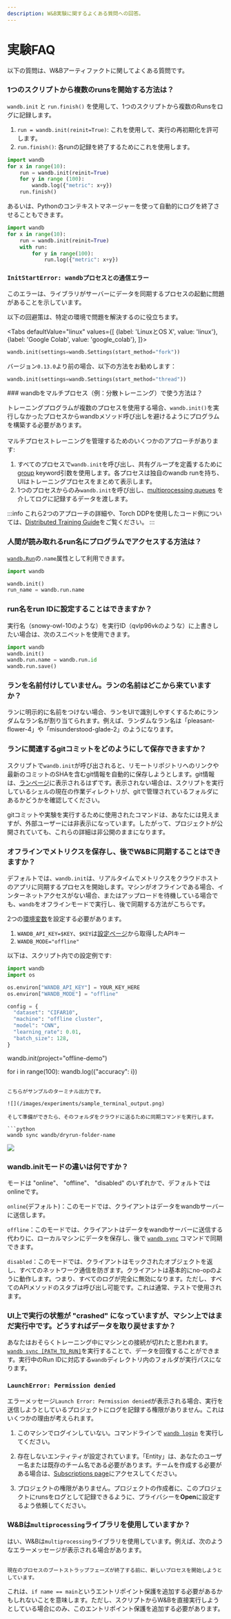 ```yaml
---
description: W&B実験に関するよくある質問への回答。
---
```


# 実験FAQ

<head>
  <title>実験に関するよくある質問</title>
</head>

以下の質問は、W&Bアーティファクトに関してよくある質問です。

### 1つのスクリプトから複数のrunsを開始する方法は？

`wandb.init` と `run.finish()` を使用して、1つのスクリプトから複数のRunsをログに記録します。

1. `run = wandb.init(reinit=True)`: これを使用して、実行の再初期化を許可します。
2. `run.finish()`: 各runの記録を終了するためにこれを使用します。

```python
import wandb
for x in range(10):
    run = wandb.init(reinit=True)
    for y in range (100):
        wandb.log({"metric": x+y})
    run.finish()
```

あるいは、Pythonのコンテキストマネージャーを使って自動的にログを終了させることもできます。

```python
import wandb
for x in range(10):
    run = wandb.init(reinit=True)
    with run:
        for y in range(100):
            run.log({"metric": x+y})
```
### `InitStartError: wandbプロセスとの通信エラー` <a href="#init-start-error" id="init-start-error"></a>

このエラーは、ライブラリがサーバーにデータを同期するプロセスの起動に問題があることを示しています。

以下の回避策は、特定の環境で問題を解決するのに役立ちます。

<Tabs
  defaultValue="linux"
  values={[
    {label: 'LinuxとOS X', value: 'linux'},
    {label: 'Google Colab', value: 'google_colab'},
  ]}>
  <TabItem value="linux">

```python
wandb.init(settings=wandb.Settings(start_method="fork"))
```
</TabItem>
  <TabItem value="google_colab">

 バージョン`0.13.0`より前の場合、以下の方法をお勧めします：

```python
wandb.init(settings=wandb.Settings(start_method="thread"))
```
  </TabItem>
</Tabs>
### wandbをマルチプロセス（例：分散トレーニング）で使う方法は？

トレーニングプログラムが複数のプロセスを使用する場合、`wandb.init()`を実行しなかったプロセスからwandbメソッド呼び出しを避けるようにプログラムを構築する必要があります。\
\
マルチプロセストレーニングを管理するためのいくつかのアプローチがあります:

1. すべてのプロセスで`wandb.init`を呼び出し、共有グループを定義するために[group](../runs/grouping.md) keyword引数を使用します。各プロセスは独自のwandb runを持ち、UIはトレーニングプロセスをまとめて表示します。
2. 1つのプロセスからのみ`wandb.init`を呼び出し、[multiprocessing queues](https://docs.python.org/3/library/multiprocessing.html#exchanging-objects-between-processes) を介してログに記録するデータを渡します。

:::info
これら2つのアプローチの詳細や、Torch DDPを使用したコード例については、[Distributed Training Guide](./log/distributed-training.md)をご覧ください。
:::

### 人間が読み取れるrun名にプログラムでアクセスする方法は？

[`wandb.Run`](../../ref/python/run.md)の`.name`属性として利用できます。

```python
import wandb

wandb.init()
run_name = wandb.run.name
```

### run名をrun IDに設定することはできますか？

実行名（snowy-owl-10のような）を実行ID（qvlp96vkのような）に上書きしたい場合は、次のスニペットを使用できます。

```python
import wandb
wandb.init()
wandb.run.name = wandb.run.id
wandb.run.save()
```
### ランを名前付けしていません。ランの名前はどこから来ていますか？

ランに明示的に名前をつけない場合、ランをUIで識別しやすくするためにランダムなラン名が割り当てられます。例えば、ランダムなラン名は「pleasant-flower-4」や「misunderstood-glade-2」のようになります。

### ランに関連するgitコミットをどのようにして保存できますか？

スクリプトで`wandb.init`が呼び出されると、リモートリポジトリへのリンクや最新のコミットのSHAを含むgit情報を自動的に保存しようとします。git情報は、[ランページ](../app/pages/run-page.md)に表示されるはずです。表示されない場合は、スクリプトを実行しているシェルの現在の作業ディレクトリが、gitで管理されているフォルダにあるかどうかを確認してください。

gitコミットや実験を実行するために使用されたコマンドは、あなたには見えますが、外部ユーザーには非表示になっています。したがって、プロジェクトが公開されていても、これらの詳細は非公開のままになります。

### オフラインでメトリクスを保存し、後でW&Bに同期することはできますか？

デフォルトでは、`wandb.init`は、リアルタイムでメトリクスをクラウドホストのアプリに同期するプロセスを開始します。マシンがオフラインである場合、インターネットアクセスがない場合、またはアップロードを待機している場合でも、`wandb`をオフラインモードで実行し、後で同期する方法がこちらです。

2つの[環境変数](./environment-variables.md)を設定する必要があります。

1. `WANDB_API_KEY=$KEY`、`$KEY`は[設定ページ](https://app.wandb.ai/settings)から取得したAPIキー
2. `WANDB_MODE="offline"`

以下は、スクリプト内での設定例です:

```python
import wandb
import os

os.environ["WANDB_API_KEY"] = YOUR_KEY_HERE
os.environ["WANDB_MODE"] = "offline"

config = {
  "dataset": "CIFAR10",
  "machine": "offline cluster",
  "model": "CNN",
  "learning_rate": 0.01,
  "batch_size": 128,
}
```
wandb.init(project="offline-demo")

for i in range(100):
  wandb.log({"accuracy": i})
```

こちらがサンプルのターミナル出力です。

![](/images/experiments/sample_terminal_output.png)

そして準備ができたら、そのフォルダをクラウドに送るために同期コマンドを実行します。

```python
wandb sync wandb/dryrun-folder-name
```

![](/images/experiments/sample_terminal_output_cloud.png)

### wandb.initモードの違いは何ですか？

モードは "online"、 "offline"、 "disabled" のいずれかで、デフォルトではonlineです。

`online`(デフォルト)：このモードでは、クライアントはデータをwandbサーバーに送信します。

`offline`：このモードでは、クライアントはデータをwandbサーバーに送信する代わりに、ローカルマシンにデータを保存し、後で [`wandb sync`](https://docs.wandb.ai/ref/cli/wandb-sync?q=sync) コマンドで同期できます。

`disabled`：このモードでは、クライアントはモックされたオブジェクトを返し、すべてのネットワーク通信を防ぎます。クライアントは基本的にno-opのように動作します。つまり、すべてのログが完全に無効になります。ただし、すべてのAPIメソッドのスタブは呼び出し可能です。これは通常、テストで使用されます。

### UI上で実行の状態が "crashed" になっていますが、マシン上ではまだ実行中です。どうすればデータを取り戻せますか？
あなたはおそらくトレーニング中にマシンとの接続が切れたと思われます。[`wandb sync [PATH_TO_RUN]`](https://docs.wandb.ai/ref/cli/wandb-sync)を実行することで、データを回復することができます。実行中のRun IDに対応する`wandb`ディレクトリ内のフォルダが実行パスになります。



### `LaunchError: Permission denied`



エラーメッセージ`Launch Error: Permission denied`が表示される場合、実行を送信しようとしているプロジェクトにログを記録する権限がありません。これはいくつかの理由が考えられます。



1. このマシンでログインしていない。コマンドラインで [`wandb login`](../../ref/cli/wandb-login.md) を実行してください。

2. 存在しないエンティティが設定されています。「Entity」は、あなたのユーザー名または既存のチーム名である必要があります。チームを作成する必要がある場合は、[Subscriptions page](https://app.wandb.ai/billing)にアクセスしてください。

3. プロジェクトの権限がありません。プロジェクトの作成者に、このプロジェクトにrunsをログとして記録できるように、プライバシーを**Open**に設定するよう依頼してください。



### W&Bは`multiprocessing`ライブラリを使用していますか？



はい、W&Bは`multiprocessing`ライブラリを使用しています。例えば、次のようなエラーメッセージが表示される場合があります。



```

現在のプロセスのブートストラップフェーズが終了する前に、新しいプロセスを開始しようとしています。

```



これは、`if name == main`というエントリポイント保護を追加する必要があるかもしれないことを意味します。ただし、スクリプトからW&Bを直接実行しようとしている場合にのみ、このエントリポイント保護を追加する必要があります。